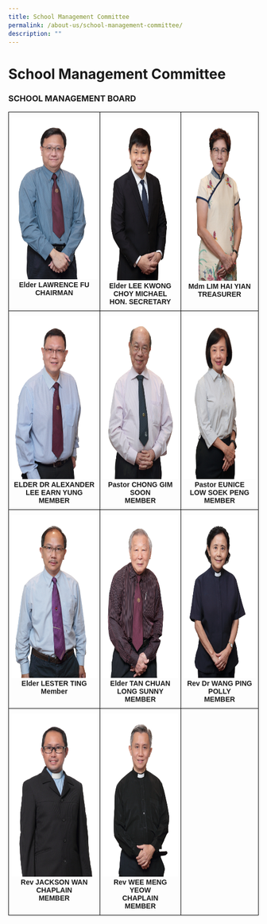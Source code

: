 ```yaml
---
title: School Management Committee
permalink: /about-us/school-management-committee/
description: ""
---
```

# **School Management Committee**
  

### SCHOOL MANAGEMENT BOARD

<table style="border-collapse:collapse;border-spacing:0" class="tg"><thead><tr><th style="border-color:black;border-style:solid;border-width:1px;font-family:Arial, sans-serif;font-size:14px;font-weight:bold;overflow:hidden;padding:10px 5px;text-align:center;vertical-align:top;word-break:normal"><img src="/images/Elder%20Lawrence%20Fu.jpg" alt="Elder Lawrence Fu.JPG" width="219" height="326"><br><span style="background-color:initial">Elder LAWRENCE FU</span><br>CHAIRMAN</th><th style="border-color:black;border-style:solid;border-width:1px;font-family:Arial, sans-serif;font-size:14px;font-weight:bold;overflow:hidden;padding:10px 5px;text-align:center;vertical-align:top;word-break:normal"><img src="/images/Elder%20Michael%20Lee.jpg" alt="Elder Michael Lee.JPG" width="219" height="328"><br><span style="background-color:initial">Elder LEE KWONG CHOY MICHAEL</span><br><span style="background-color:initial">HON. SECRETARY </span></th><th style="border-color:black;border-style:solid;border-width:1px;font-family:Arial, sans-serif;font-size:14px;font-weight:bold;overflow:hidden;padding:10px 5px;text-align:center;vertical-align:top;word-break:normal"><img src="/images/Mdm%20Lim%20Hai%20Yian.jpg" alt="Mdm Lim Hai Yian.JPG" width="219" height="329"><br>Mdm LIM HAI YIAN<br>TREASURER</th></tr></thead><tbody><tr><td style="border-color:black;border-style:solid;border-width:1px;font-family:Arial, sans-serif;font-size:14px;font-weight:bold;overflow:hidden;padding:10px 5px;text-align:center;vertical-align:top;word-break:normal"><img src="/images/Elder%20Dr%20Alexander%20Lee.jpg" alt="Elder Dr Alexander Lee.JPG" width="219" height="328"><br><span style="background-color:initial">ELDER DR ALEXANDER LEE EARN YUNG</span><br>MEMBER</td><td style="border-color:black;border-style:solid;border-width:1px;font-family:Arial, sans-serif;font-size:14px;font-weight:bold;overflow:hidden;padding:10px 5px;text-align:center;vertical-align:top;word-break:normal"><img src="/images/Elder%20Chong%20Gim%20Soon.jpg" alt="Elder Chong Gim Soon.JPG" width="219" height="328"><br>Pastor CHONG GIM SOON <br><span style="background-color:initial">MEMBER</span></td><td style="border-color:black;border-style:solid;border-width:1px;font-family:Arial, sans-serif;font-size:14px;font-weight:bold;overflow:hidden;padding:10px 5px;text-align:center;vertical-align:top;word-break:normal"><img src="/images/Pastor%20Eunice%20Low.jpg" alt="Pastor Eunice Low.JPG" width="219" height="328"><br>Pastor EUNICE<br>LOW SOEK PENG<br>MEMBER</td></tr><tr><td style="border-color:black;border-style:solid;border-width:1px;font-family:Arial, sans-serif;font-size:14px;font-weight:bold;overflow:hidden;padding:10px 5px;text-align:center;vertical-align:top;word-break:normal"><img src="/images/Elder%20Lester%20Ting.jpg" alt="Elder Lester Ting.JPG" width="219" height="328"><br>Elder LESTER TING<br>Member</td><td style="border-color:black;border-style:solid;border-width:1px;font-family:Arial, sans-serif;font-size:14px;font-weight:bold;overflow:hidden;padding:10px 5px;text-align:center;vertical-align:top;word-break:normal"><img src="/images/Elder%20Sunny%20Tan.jpg" alt="Elder Sunny Tan.JPG" width="219" height="328"><br>Elder TAN CHUAN LONG SUNNY<br>MEMBER</td><td style="border-color:black;border-style:solid;border-width:1px;font-family:Arial, sans-serif;font-size:14px;font-weight:bold;overflow:hidden;padding:10px 5px;text-align:center;vertical-align:top;word-break:normal"><img src="/images/Reverend%20Dr%20Wang%20Ping.jpg" alt="Reverend Dr Wang Ping.JPG" width="219" height="328"><br>Rev Dr WANG PING POLLY<br>MEMBER</td></tr><tr><td style="border-color:black;border-style:solid;border-width:1px;font-family:Arial, sans-serif;font-size:14px;font-weight:bold;overflow:hidden;padding:10px 5px;text-align:center;vertical-align:top;word-break:normal"><img src="/images/Reverend%20Jackson%20Wan.jpg" alt="Reverend Jackson Wan.JPG" width="219" height="328"><br>Rev JACKSON WAN <br>CHAPLAIN<br>MEMBER</td><td style="border-color:black;border-style:solid;border-width:1px;font-family:Arial, sans-serif;font-size:14px;font-weight:bold;overflow:hidden;padding:10px 5px;text-align:center;vertical-align:top;word-break:normal"><img src="/images/Reverend%20Wee%20Meng%20Yeow.jpg" alt="Reverend Wee Meng Yeow.JPG" width="219" height="328"><br>Rev WEE MENG YEOW<br>CHAPLAIN<br>MEMBER</td><td style="border-color:black;border-style:solid;border-width:1px;font-family:Arial, sans-serif;font-size:14px;font-weight:bold;overflow:hidden;padding:10px 5px;text-align:center;vertical-align:top;word-break:normal"></td></tr></tbody></table>